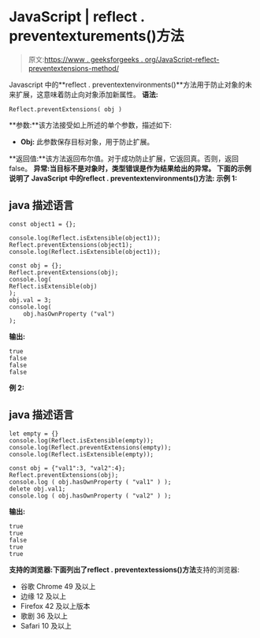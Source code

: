 # JavaScript | reflect . preventexturements()方法

> 原文:[https://www . geeksforgeeks . org/JavaScript-reflect-preventextensions-method/](https://www.geeksforgeeks.org/javascript-reflect-preventextensions-method/)

Javascript 中的**reflect . preventextenvironments()**方法用于防止对象的未来扩展，这意味着防止向对象添加新属性。
**语法:**

```
Reflect.preventExtensions( obj )  
```

**参数:**该方法接受如上所述的单个参数，描述如下:

*   **Obj:** 此参数保存目标对象，用于防止扩展。

**返回值:**该方法返回布尔值。对于成功防止扩展，它返回真。否则，返回 false。
**异常:**当目标不是对象时，类型错误是作为结果给出的异常。
下面的示例说明了 JavaScript 中的**reflect . preventextenvironments()方法:**
**示例 1:**

## java 描述语言

```
const object1 = {};

console.log(Reflect.isExtensible(object1));
Reflect.preventExtensions(object1);
console.log(Reflect.isExtensible(object1));

const obj = {}; 
Reflect.preventExtensions(obj); 
console.log( 
Reflect.isExtensible(obj) 
);   
obj.val = 3; 
console.log( 
    obj.hasOwnProperty ("val") 
); 
```

**输出:**

```
true
false
false
false
```

**例 2:**

## java 描述语言

```
let empty = {}
console.log(Reflect.isExtensible(empty));
console.log(Reflect.preventExtensions(empty));
console.log(Reflect.isExtensible(empty));

const obj = {"val1":3, "val2":4}; 
Reflect.preventExtensions(obj); 
console.log ( obj.hasOwnProperty ( "val1" ) );  
delete obj.val1; 
console.log ( obj.hasOwnProperty ( "val2" ) ); 
```

**输出:**

```
true
true
false
true
true
```

**支持的浏览器:**下面列出了**reflect . preventextessions()方法**支持的浏览器:

*   谷歌 Chrome 49 及以上
*   边缘 12 及以上
*   Firefox 42 及以上版本
*   歌剧 36 及以上
*   Safari 10 及以上